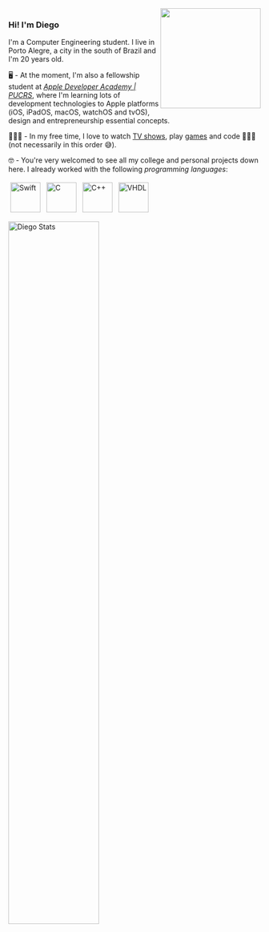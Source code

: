 
<img align="right" width="200px" src="https://media.giphy.com/media/UV5fEvKclCBEi3DgzH/giphy.gif"/>

### Hi! I'm Diego

I'm a Computer Engineering student. I live in Porto Alegre, a city in the south of Brazil and I'm 20 years old.

🖥 - At the moment, I'm also a fellowship student at [*Apple Developer Academy | PUCRS*](http://www.bepid.com.br/poa/), where I'm learning lots of development technologies to Apple platforms (iOS, iPadOS, macOS, watchOS and tvOS), design and entrepreneurship essential concepts. 

🧑🏾‍🦱 - In my free time, I love to watch [TV shows](https://tvtime.com/r/1SL8x), play [games](https://psnprofiles.com/diegohxnrique) and code 👨🏽‍💻 (not necessarily in this order 😅).

🤓 - You're very welcomed to see all my college and personal projects down here. I already worked with the following *programming languages*:

<p align="left">
<img width="60px" src="https://commons.wikimedia.org/wiki/File:Swift_logo.svg#/media/File:Swift_logo.svg" alt="Swift" style="vertical-align:top; margin:4px"/>
<img width="60px" src="https://commons.wikimedia.org/wiki/File:C_Programming_Language.svg#/media/File:C_Programming_Language.svg"alt="C" style="vertical-align:top; margin:4px"/>
<img width="60px" src="https://commons.wikimedia.org/wiki/File:ISO_C%2B%2B_Logo.svg#/media/File:ISO_C++_Logo.svg" alt="C++" style="vertical-align:top; margin:4px"/>
<img width="60px" src="https://is3-ssl.mzstatic.com/image/thumb/Purple124/v4/97/81/2d/97812d68-3a5b-8429-30cb-b1d23df1eafd/source/512x512bb.jpg" alt="VHDL" style="vertical-align:top; margin:4px"/>

[<img align="center" src="https://github-readme-stats.vercel.app/api?username=DiegoHSO&show_icons=true&theme=tokyonight" alt="Diego Stats" width="60%" />](https://github.com/DiegoHSO)
  
  
</p>

<!--
**DiegoHSO/DiegoHSO** is a ✨ _special_ ✨ repository because its `README.md` (this file) appears on your GitHub profile.

Here are some ideas to get you started:

- 🔭 I’m currently working on ...
- 🌱 I’m currently learning ...
- 👯 I’m looking to collaborate on ...
- 🤔 I’m looking for help with ...
- 💬 Ask me about ...
- 📫 How to reach me: ...
- 😄 Pronouns: ...
- ⚡ Fun fact: ...
-->
